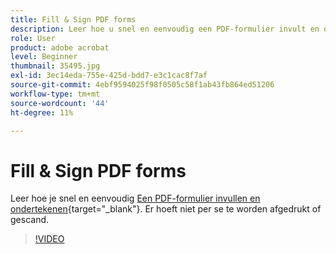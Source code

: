 ```yaml
---
title: Fill & Sign PDF forms
description: Leer hoe u snel en eenvoudig een PDF-formulier invult en ondertekent
role: User
product: adobe acrobat
level: Beginner
thumbnail: 35495.jpg
exl-id: 3ec14eda-755e-425d-bdd7-e3c1cac8f7af
source-git-commit: 4ebf9594025f98f0505c58f1ab43fb864ed51206
workflow-type: tm+mt
source-wordcount: '44'
ht-degree: 11%

---
```


# Fill &amp; Sign PDF forms

Leer hoe je snel en eenvoudig [Een PDF-formulier invullen en ondertekenen](https://www.adobe.com/nl/acrobat/online/sign-pdf.html){target="_blank"}. Er hoeft niet per se te worden afgedrukt of gescand.

>[!VIDEO](https://video.tv.adobe.com/v/35495?quality=12&learn=on&hidetitle=true)
